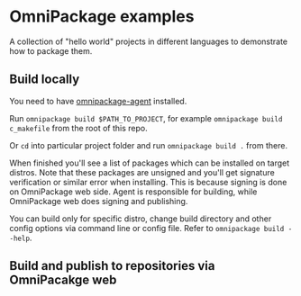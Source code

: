 # OmniPackage examples

A collection of "hello world" projects in different languages to demonstrate how to package them.

## Build locally

You need to have [omnipackage-agent](https://docs.omnipackage.org/getting_started/#installing-omnipackage-agent) installed.

Run `omnipackage build $PATH_TO_PROJECT`, for example `omnipackage build c_makefile` from the root of this repo.

Or `cd` into particular project folder and run `omnipackage build .` from there.

When finished you'll see a list of packages which can be installed on target distros. Note that these packages are unsigned and you'll get signature verification or similar error when installing. This is because signing is done on OmniPackage web side. Agent is responsible for building, while OmniPackage web does signing and publishing.

You can build only for specific distro, change build directory and other config options via command line or config file. Refer to `omnipackage build --help`.

## Build and publish to repositories via OmniPacakge web
